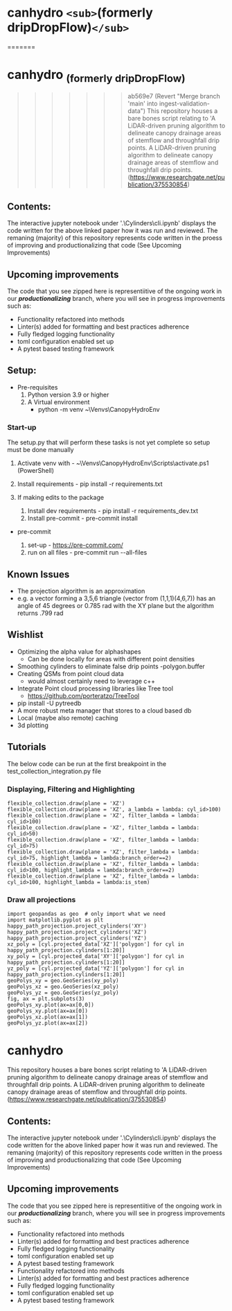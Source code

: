 # canhydro `<sub>`(formerly dripDropFlow)`</sub>`

=======
# canhydro <sub>(formerly dripDropFlow)</sub>
>>>>>>> ab569e7 (Revert "Merge branch 'main' into ingest-validation-data")
This repository houses a bare bones script relating to 'A LiDAR-driven pruning algorithm to delineate canopy drainage areas of stemflow and throughfall drip points.
A LiDAR-driven pruning algorithm to delineate canopy drainage areas of stemflow and throughfall drip points.
(https://www.researchgate.net/publication/375530854)

## Contents:

The interactive jupyter notebook under '.\Cylinders\cli.ipynb' displays the code written for the above linked paper how it was run and reviewed. The remaning (majority) of this repository represents code written in the proess of improving and productionalizing that code (See Upcoming Improvements)

## Upcoming improvements
The code that you see zipped here is representiitive of the ongoing work in our ***productionalizing*** branch, where you will see in progress improvements such as:

  + Functionality refactored into methods
  + Linter(s) added for formatting and best practices adherence
  + Fully fledged logging functionality
  + toml configuration enabled set up
  + A pytest based testing framework

## Setup:
- Pre-requisites
  1.  Python version 3.9 or higher
  2.  A Virtual environment
      - python -m venv ~\Venvs\CanopyHydroEnv


### Start-up
  The setup.py that will perform these tasks is not yet complete so setup must be done manually

  1. Activate venv with -  ~\Venvs\CanopyHydroEnv\Scripts\activate.ps1 (PowerShell)
  2. Install requirements - pip install -r requirements.txt
  3. If making edits to the package

     1. Install dev requirements - pip install -r requirements_dev.txt
     2. Install pre-commit - pre-commit install
     
- pre-commit

  1. set-up - https://pre-commit.com/
  2. run on all files - pre-commit run --all-files

## Known Issues
 - The projection algorithm is an approximation
 - e.g. a vector forming a 3,5,6 triangle (vector from (1,1,1)(4,6,7)) has an angle of 45 degrees or 0.785 rad with the XY plane but the algorithm returns .799 rad

## Wishlist</h2>
  - Optimizing the alpha value for alphashapes
      - Can be done locally for areas with different point densities
  - Smoothing cylinders to eliminate false drip points
      -polygon.buffer
  - Creating QSMs from point cloud data
    - would almost certainly need to leverage c++
  - Integrate Point cloud processing libraries like Tree tool
    - https://github.com/porteratzo/TreeTool
  - pip install -U pytreedb
  - A more robust meta manager that stores to a cloud based db
  - Local (maybe also remote) caching
  - 3d plotting

## Tutorials
  The below code can be run at the first breakpoint in the test_collection_integration.py file
  ### Displaying, Filtering and Highlighting
    flexible_collection.draw(plane = 'XZ')
    flexible_collection.draw(plane = 'XZ', a_lambda = lambda: cyl_id>100)
    flexible_collection.draw(plane = 'XZ', filter_lambda = lambda: cyl_id>100)
    flexible_collection.draw(plane = 'XZ', filter_lambda = lambda: cyl_id>50)
    flexible_collection.draw(plane = 'XZ', filter_lambda = lambda: cyl_id>75)
    flexible_collection.draw(plane = 'XZ', filter_lambda = lambda: cyl_id>75, highlight_lambda = lambda:branch_order==2)
    flexible_collection.draw(plane = 'XZ', filter_lambda = lambda: cyl_id>100, highlight_lambda = lambda:branch_order==2)
    flexible_collection.draw(plane = 'XZ', filter_lambda = lambda: cyl_id>100, highlight_lambda = lambda:is_stem)

  ### Draw all projections
    import geopandas as geo  # only import what we need
    import matplotlib.pyplot as plt
    happy_path_projection.project_cylinders('XY')
    happy_path_projection.project_cylinders('XZ')
    happy_path_projection.project_cylinders('YZ')
    xz_poly = [cyl.projected_data['XZ']['polygon'] for cyl in happy_path_projection.cylinders[1:20]]
    xy_poly = [cyl.projected_data['XY']['polygon'] for cyl in happy_path_projection.cylinders[1:20]]
    yz_poly = [cyl.projected_data['YZ']['polygon'] for cyl in happy_path_projection.cylinders[1:20]]
    geoPolys_xy = geo.GeoSeries(xy_poly)
    geoPolys_xz = geo.GeoSeries(xz_poly)
    geoPolys_yz = geo.GeoSeries(yz_poly)
    fig, ax = plt.subplots(3)
    geoPolys_xy.plot(ax=ax[0,0])
    geoPolys_xy.plot(ax=ax[0])
    geoPolys_xz.plot(ax=ax[1])
    geoPolys_yz.plot(ax=ax[2])


# canhydro
This repository houses a bare bones script relating to 'A LiDAR-driven pruning algorithm to delineate canopy drainage areas of stemflow and throughfall drip points.
A LiDAR-driven pruning algorithm to delineate canopy drainage areas of stemflow and throughfall drip points.
(https://www.researchgate.net/publication/375530854)

## Contents:

The interactive jupyter notebook under '.\Cylinders\cli.ipynb' displays the code written for the above linked paper how it was run and reviewed. The remaning (majority) of this repository represents code written in the proess of improving and productionalizing that code (See Upcoming Improvements)

## Upcoming improvements
The code that you see zipped here is representiitive of the ongoing work in our ***productionalizing*** branch, where you will see in progress improvements such as:

  + Functionality refactored into methods
  + Linter(s) added for formatting and best practices adherence 
  + Fully fledged logging functionality
  + toml configuration enabled set up
  + A pytest based testing framework
+ Functionality refactored into methods
+ Linter(s) added for formatting and best practices adherence
+ Fully fledged logging functionality
+ toml configuration enabled set up
+ A pytest based testing framework
